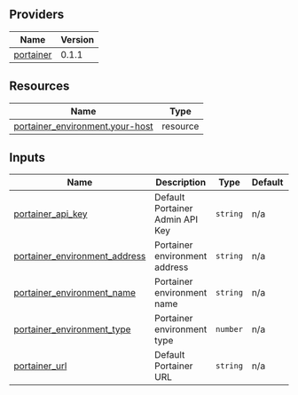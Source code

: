 <!-- BEGIN_TF_DOCS -->


## Providers

| Name | Version |
|------|---------|
| <a name="provider_portainer"></a> [portainer](#provider\_portainer) | 0.1.1 |

## Resources

| Name | Type |
|------|------|
| [portainer_environment.your-host](https://registry.terraform.io/providers/grulicht/portainer/latest/docs/resources/environment) | resource |

## Inputs

| Name | Description | Type | Default | Required |
|------|-------------|------|---------|:--------:|
| <a name="input_portainer_api_key"></a> [portainer\_api\_key](#input\_portainer\_api\_key) | Default Portainer Admin API Key | `string` | n/a | yes |
| <a name="input_portainer_environment_address"></a> [portainer\_environment\_address](#input\_portainer\_environment\_address) | Portainer environment address | `string` | n/a | yes |
| <a name="input_portainer_environment_name"></a> [portainer\_environment\_name](#input\_portainer\_environment\_name) | Portainer environment name | `string` | n/a | yes |
| <a name="input_portainer_environment_type"></a> [portainer\_environment\_type](#input\_portainer\_environment\_type) | Portainer environment type | `number` | n/a | yes |
| <a name="input_portainer_url"></a> [portainer\_url](#input\_portainer\_url) | Default Portainer URL | `string` | n/a | yes |
<!-- END_TF_DOCS -->